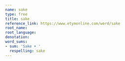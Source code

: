 ```yaml
---
name: sake
type: free
title: sake
reference_link: https://www.etymonline.com/word/sake
root_name: 
root_language: 
denotation: 
word_sums:
- sum: 'Sake + '
  respelling: sake
---
```

